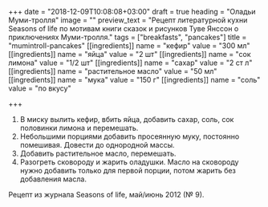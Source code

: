 +++
date = "2018-12-09T10:08:08+03:00"
draft = true
heading = "Оладьи Муми-тролля"
image = ""
preview_text = "Рецепт литературной кухни Seasons of life по мотивам книги сказок и рисунков Туве Янссон о приключениях Муми-тролля."
tags = ["breakfasts", "pancakes"]
title = "mumintroll-pancakes"
[[ingredients]]
name = "кефир"
value = "300 мл"
[[ingredients]]
name = "яйца"
value = "2 шт"
[[ingredients]]
name = "сок лимона"
value = "1/2 шт"
[[ingredients]]
name = "сахар"
value = "2 ст л"
[[ingredients]]
name = "растительное масло"
value = "50 мл"
[[ingredients]]
name = "мука"
value = "150 г"
[[ingredients]]
name = "соль"
value = "по вкусу"

+++
1. В миску вылить кефир, вбить яйца, добавить сахар, соль, сок половинки лимона и перемешать.
2. Небольшими порциями добавить просеянную муку, постоянно помешивая. Довести до однородной массы.
3. Добавить растительное масло, перемешать.
4. Разогреть сковороду и жарить оладушки. Масло на сковороду нужно добавить только для первой порции, потом жарить без добавления масла.

Рецепт из журнала Seasons of life, май/июнь 2012 (№ 9).